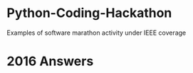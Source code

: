 # Python-Coding-Hackathon
Examples of software marathon activity under IEEE coverage
# 2016 Answers

